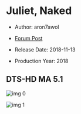 # Juliet, Naked

* Author: aron7awol

* [Forum Post](https://www.avsforum.com/threads/bass-eq-for-filtered-movies.2995212/post-57109142)

* Release Date: 2018-11-13
* Production Year: 2018

## DTS-HD MA 5.1

![img 0](https://i.imgur.com/xp275FV.jpg)

![img 1](https://i.imgur.com/Pk5ndds.png)

